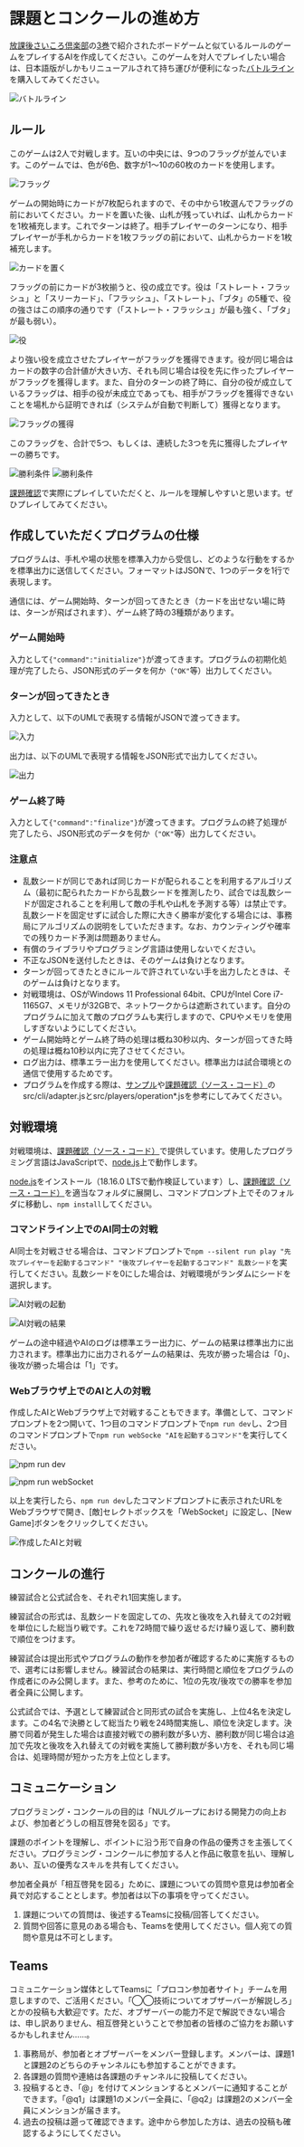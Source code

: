 # 課題とコンクールの進め方

[放課後さいころ倶楽部](https://gekkansunday.net/work/395/)の[3巻](https://shogakukan-comic.jp/book?isbn=9784091247681)で紹介されたボードゲームと似ているルールのゲームをプレイするAIを作成してください。このゲームを対人でプレイしたい場合は、日本語版がしかもリニューアルされて持ち運びが便利になった[バトルライン](https://www.amazon.co.jp/%E3%82%AF%E3%83%AD%E3%83%8E%E3%83%8E%E3%83%BC%E3%83%84%E3%82%B2%E3%83%BC%E3%83%A0-%E3%83%90%E3%83%88%E3%83%AB%E3%83%A9%E3%82%A4%E3%83%B3-%E6%97%A5%E6%9C%AC%E8%AA%9E%E7%89%88-2023/dp/B0C1VGBZG7/ref=sr_1_1)を購入してみてください。

![バトルライン](./images/battle-line.jpg)

## ルール

このゲームは2人で対戦します。互いの中央には、9つのフラッグが並んでいます。このゲームでは、色が6色、数字が1〜10の60枚のカードを使用します。

![フラッグ](./images/9-flags.jpg)

ゲームの開始時にカードが7枚配られますので、その中から1枚選んでフラッグの前においてください。カードを置いた後、山札が残っていれば、山札からカードを1枚補充します。これでターンは終了。相手プレイヤーのターンになり、相手プレイヤーが手札からカードを1枚フラッグの前において、山札からカードを1枚補充します。

![カードを置く](./images/put-a-card.jpg)

フラッグの前にカードが3枚揃うと、役の成立です。役は「ストレート・フラッシュ」と「スリーカード」、「フラッシュ」、「ストレート」、「ブタ」の5種で、役の強さはこの順序の通りです（「ストレート・フラッシュ」が最も強く、「ブタ」が最も弱い）。

![役](./images/rank.jpg)

より強い役を成立させたプレイヤーがフラッグを獲得できます。役が同じ場合はカードの数字の合計値が大きい方、それも同じ場合は役を先に作ったプレイヤーがフラッグを獲得します。また、自分のターンの終了時に、自分の役が成立しているフラッグは、相手の役が未成立であっても、相手がフラッグを獲得できないことを場札から証明できれば（システムが自動で判断して）獲得となります。

![フラッグの獲得](./images/getting-flags.jpg)

このフラッグを、合計で5つ、もしくは、連続した3つを先に獲得したプレイヤーの勝ちです。

![勝利条件](./images/win-1.jpg)
![勝利条件](./images/win-2.jpg)

[課題確認](./front-line/dist/index.html)で実際にプレイしていただくと、ルールを理解しやすいと思います。ぜひプレイしてみてください。

## 作成していただくプログラムの仕様

プログラムは、手札や場の状態を標準入力から受信し、どのような行動をするかを標準出力に送信してください。フォーマットはJSONで、1つのデータを1行で表現します。

通信には、ゲーム開始時、ターンが回ってきたとき（カードを出せない場に時は、ターンが飛ばされます）、ゲーム終了時の3種類があります。

### ゲーム開始時

入力として`{"command":"initialize"}`が渡ってきます。プログラムの初期化処理が完了したら、JSON形式のデータを何か（`"OK"`等）出力してください。

### ターンが回ってきたとき

入力として、以下のUMLで表現する情報がJSONで渡ってきます。

![入力](./images/input.png)

出力は、以下のUMLで表現する情報をJSON形式で出力してください。

![出力](./images/output.png)

### ゲーム終了時

入力として`{"command":"finalize"}`が渡ってきます。プログラムの終了処理が完了したら、JSON形式のデータを何か（`"OK"`等）出力してください。

### 注意点

* 乱数シードが同じであれば同じカードが配られることを利用するアルゴリズム（最初に配られたカードから乱数シードを推測したり、試合では乱数シードが固定されることを利用して敵の手札や山札を予測する等）は禁止です。乱数シードを固定せずに試合した際に大きく勝率が変化する場合には、事務局にアルゴリズムの説明をしていただきます。なお、カウンティングや確率での残りカード予測は問題ありません。
* 有償のライブラリやプログラミング言語は使用しないでください。
* 不正なJSONを送付したときは、そのゲームは負けとなります。
* ターンが回ってきたときにルールで許されていない手を出力したときは、そのゲームは負けとなります。
* 対戦環境は、OSがWindows 11 Professional 64bit、CPUがIntel Core i7-1165G7、メモリが32GBで、ネットワークからは遮断されています。自分のプログラムに加えて敵のプログラムも実行しますので、CPUやメモリを使用しすぎないようにしてください。
* ゲーム開始時とゲーム終了時の処理は概ね30秒以内、ターンが回ってきた時の処理は概ね10秒以内に完了させてください。
* ログ出力は、標準エラー出力を使用してください。標準出力は試合環境との通信で使用するためです。
* プログラムを作成する際は、[サンプル](./python-example.zip)や[課題確認（ソース・コード）](./front-line.zip)のsrc/cli/adapter.jsとsrc/players/operation*.jsを参考にしてみてください。

## 対戦環境

対戦環境は、[課題確認（ソース・コード）](./front-line.zip)で提供しています。使用したプログラミング言語はJavaScriptで、[node.js](https://nodejs.org/ja)上で動作します。

[node.js](https://nodejs.org/ja)をインストール（18.16.0 LTSで動作検証しています）し、[課題確認（ソース・コード）](./front-line.zip)を適当なフォルダに展開し、コマンドプロンプト上でそのフォルダに移動し、`npm install`してください。

### コマンドライン上でのAI同士の対戦

AI同士を対戦させる場合は、コマンドプロンプトで`npm --silent run play "先攻プレイヤーを起動するコマンド" "後攻プレイヤーを起動するコマンド" 乱数シード`を実行してください。乱数シードを0にした場合は、対戦環境がランダムにシードを選択します。

![AI対戦の起動](./images/npm-run-play-1.png)

![AI対戦の結果](./images/npm-run-play-2.png)

ゲームの途中経過やAIのログは標準エラー出力に、ゲームの結果は標準出力に出力されます。標準出力に出力されるゲームの結果は、先攻が勝った場合は「0」、後攻が勝った場合は「1」です。

### Webブラウザ上でのAIと人の対戦

作成したAIとWebブラウザ上で対戦することもできます。準備として、コマンドプロンプトを2つ開いて、1つ目のコマンドプロンプトで`npm run dev`し、2つ目のコマンドプロンプトで`npm run webSocke "AIを起動するコマンド"`を実行してください。

![npm run dev](./images/npm-run-dev.png)

![npm run webSocket](./images/npm-run-webSocket.png)

以上を実行したら、`npm run dev`したコマンドプロンプトに表示されたURLをWebブラウザで開き、\[敵\]セレクトボックスを「WebSocket」に設定し、\[New Game\]ボタンをクリックしてください。

![作成したAIと対戦](./images/play-with-ai.png)

## コンクールの進行

練習試合と公式試合を、それぞれ1回実施します。

練習試合の形式は、乱数シードを固定しての、先攻と後攻を入れ替えての2対戦を単位にした総当り戦です。これを72時間で繰り返せるだけ繰り返して、勝利数で順位をつけます。

練習試合は提出形式やプログラムの動作を参加者が確認するために実施するもので、選考には影響しません。練習試合の結果は、実行時間と順位をプログラムの作成者にのみ公開します。また、参考のために、1位の先攻/後攻での勝率を参加者全員に公開します。

公式試合では、予選として練習試合と同形式の試合を実施し、上位4名を決定します。この4名で決勝として総当たり戦を24時間実施し、順位を決定します。決勝で同着が発生した場合は直接対戦での勝利数が多い方、勝利数が同じ場合は追加で先攻と後攻を入れ替えての対戦を実施して勝利数が多い方を、それも同じ場合は、処理時間が短かった方を上位とします。

## コミュニケーション

プログラミング・コンクールの目的は「NULグループにおける開発力の向上および、参加者どうしの相互啓発を図る」です。

課題のポイントを理解し、ポイントに沿う形で自身の作品の優秀さを主張してください。プログラミング・コンクールに参加する人と作品に敬意を払い、理解しあい、互いの優秀なスキルを共有してください。

参加者全員が「相互啓発を図る」ために、課題についての質問や意見は参加者全員で対応することとします。参加者は以下の事項を守ってください。

1. 課題についての質問は、後述するTeamsに投稿/回答してください。
2. 質問や回答に意見のある場合も、Teamsを使用してください。個人宛ての質問や意見は不可とします。

## Teams

コミュニケーション媒体としてTeamsに「プロコン参加者サイト」チームを用意しますので、ご活用ください。「◯◯技術についてオブザーバーが解説しろ」とかの投稿も大歓迎です。ただ、オブザーバーの能力不足で解説できない場合は、申し訳ありません、相互啓発ということで参加者の皆様のご協力をお願いするかもしれません……。

1. 事務局が、参加者とオブザーバーをメンバー登録します。メンバーは、課題1と課題2のどちらのチャンネルにも参加することができます。
2. 各課題の質問や連絡は各課題のチャンネルに投稿してください。
3. 投稿するとき、「@」を付けてメンションするとメンバーに通知することができます。「@q1」は課題1のメンバー全員に、「@q2」は課題2のメンバー全員にメンションが届きます。
4. 過去の投稿は遡って確認できます。途中から参加した方は、過去の投稿も確認するようにしてください。
